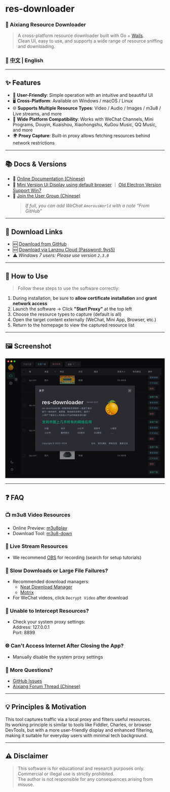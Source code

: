 # res-downloader
### 🎉 Aixiang Resource Downloader

> A cross-platform resource downloader built with Go + [Wails](https://github.com/wailsapp/wails).  
Clean UI, easy to use, and supports a wide range of resource sniffing and downloading.

### 📖 [中文](./README.md) | English 

---

## ✨ Features

- 🚀 **User-Friendly**: Simple operation with an intuitive and beautiful UI
- 🖥️ **Cross-Platform**: Available on Windows / macOS / Linux
- 🌐 **Supports Multiple Resource Types**: Video / Audio / Images / m3u8 / Live streams, and more
- 📱 **Wide Platform Compatibility**: Works with WeChat Channels, Mini Programs, Douyin, Kuaishou, Xiaohongshu, KuGou Music, QQ Music, and more
- 🌍 **Proxy Capture**: Built-in proxy allows fetching resources behind network restrictions

---

## 📚 Docs & Versions

- 📘 [Online Documentation (Chinese)](https://res.putyy.com/)
- 🧩 [Mini Version Ui Display using default browser](https://github.com/putyy/res-downloader) ｜ [Old Electron Version Support Win7](https://github.com/putyy/res-downloader/tree/old)
- 💬 [Join the User Group (Chinese)](https://www.putyy.com/app/admin/upload/img/20250418/6801d9554dc7.webp)
  > *If full, you can add WeChat `AmorousWorld` with a note “From GitHub”*

---

## 🧩 Download Links

- 🆕 [Download from GitHub](https://github.com/putyy/res-downloader/releases)
- 🆕 [Download via Lanzou Cloud (Password: 9vs5)](https://wwjv.lanzoum.com/b04wgtfyb)
- ⚠️ *Windows 7 users: Please use version `2.3.0`*

---

## 🚀 How to Use

> Follow these steps to use the software correctly:

1. During installation, be sure to **allow certificate installation** and **grant network access**
2. Launch the software → Click **"Start Proxy"** at the top left
3. Choose the resource types to capture (default is all)
4. Open the target content externally (WeChat, Mini App, Browser, etc.)
5. Return to the homepage to view the captured resource list

---

## 🖼️ Screenshot

![Screenshot](docs/images/show.webp)

---

## ❓ FAQ

### 📺 m3u8 Video Resources

- Online Preview: [m3u8play](https://m3u8play.com/)
- Download Tool: [m3u8-down](https://m3u8-down.gowas.cn/)

### 📡 Live Stream Resources

- We recommend [OBS](https://obsproject.com/) for recording (search for setup tutorials)

### 🐢 Slow Downloads or Large File Failures?

- Recommended download managers:
    - [Neat Download Manager](https://www.neatdownloadmanager.com/index.php/en/)
    - [Motrix](https://motrix.app/download)
- For WeChat videos, click `Decrypt Video` after download

### 🧩 Unable to Intercept Resources?

- Check your system proxy settings:  
  Address: 127.0.0.1  
  Port: 8899

### 🌐 Can't Access Internet After Closing the App?

- Manually disable the system proxy settings

### 🧠 More Questions?

- [GitHub Issues](https://github.com/putyy/res-downloader/issues)
- [Aixiang Forum Thread (Chinese)](https://s.gowas.cn/d/4089)

---

## 💡 Principles & Motivation

This tool captures traffic via a local proxy and filters useful resources.  
Its working principle is similar to tools like Fiddler, Charles, or browser DevTools, but with a more user-friendly display and enhanced filtering, making it suitable for everyday users with minimal tech background.

---

## ⚠️ Disclaimer

> This software is for educational and research purposes only.  
Commercial or illegal use is strictly prohibited.  
The author is not responsible for any consequences arising from misuse.
